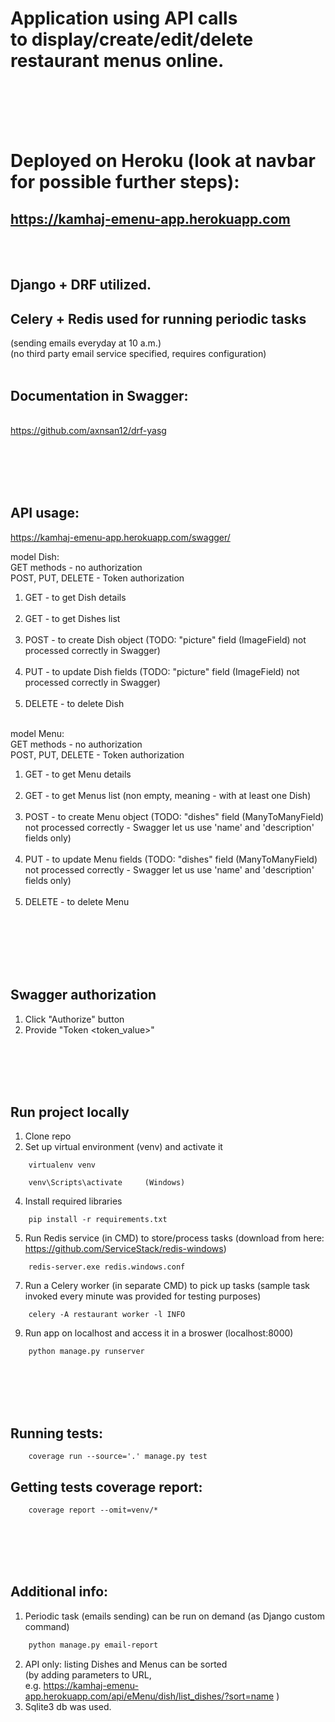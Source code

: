 # Application using API calls <br/> to display/create/edit/delete restaurant menus online. </br></br>

<br/><br/>
# Deployed on Heroku (look at navbar for possible further steps): 
## **https://kamhaj-emenu-app.herokuapp.com**

<br/><br/>
## Django + DRF utilized. <br/>
## Celery + Redis used for running periodic tasks
(sending emails everyday at 10 a.m.) <br/>
(no third party email service specified, requires configuration) <br/><br/>
## Documentation in Swagger:
<br/> https://github.com/axnsan12/drf-yasg

<br/><br/><br/><br/>
## API usage:
https://kamhaj-emenu-app.herokuapp.com/swagger/

model Dish:<br/>
GET methods - no authorization <br/>
POST, PUT, DELETE - Token authorization <br/>

1.  GET    - to get Dish details  </br></br>
2.  GET    - to get Dishes list  </br></br>
3.  POST   - to create Dish object (TODO: "picture" field (ImageField) not processed correctly in Swagger) </br></br>
4.  PUT    - to update Dish fields (TODO: "picture" field (ImageField) not processed correctly in Swagger) </br></br>
5.  DELETE - to delete Dish </br></br>

model Menu: <br/>
GET methods - no authorization <br/>
POST, PUT, DELETE - Token authorization <br/>

1.  GET    - to get Menu details </br></br>
2.  GET    - to get Menus list (non empty, meaning - with at least one Dish) </br></br>
3.  POST   - to create Menu object (TODO: "dishes" field (ManyToManyField) not processed correctly - Swagger let us use 'name' and 'description' fields only) </br></br>
4.  PUT    - to update Menu fields (TODO: "dishes" field (ManyToManyField) not processed correctly - Swagger let us use 'name' and 'description' fields only) </br></br>
5.  DELETE - to delete Menu </br></br>

<br/><br/><br/><br/>
## Swagger authorization
1. Click "Authorize" button
2. Provide "Token <token_value>"

<br/><br/><br/><br/>
## Run project locally
1. Clone repo
2. Set up virtual environment (venv) and activate it
```console
	virtualenv venv
```
```console
	venv\Scripts\activate     (Windows)
```
4. Install required libraries
```console
	pip install -r requirements.txt
```
5. Run Redis service (in CMD) to store/process tasks (download from here: https://github.com/ServiceStack/redis-windows)
```console
	redis-server.exe redis.windows.conf
```
7. Run a Celery worker (in separate CMD) to pick up tasks (sample task invoked every minute was provided for testing purposes)
```console
	celery -A restaurant worker -l INFO
```
9. Run app on localhost and access it in a broswer (localhost:8000)
```console
	python manage.py runserver
```




<br/><br/><br/><br/>
## Running tests:
```console
	coverage run --source='.' manage.py test 
```
## Getting tests coverage report:
```console
	coverage report --omit=venv/*
```


<br/><br/><br/><br/>
## Additional info:
1. Periodic task (emails sending) can be run on demand (as Django custom command)
```bash
	python manage.py email-report
``` 
2. API only: listing Dishes and Menus can be sorted <br/>(by adding parameters to URL, <br/> e.g. https://kamhaj-emenu-app.herokuapp.com/api/eMenu/dish/list_dishes/?sort=name )
3. Sqlite3 db was used.
